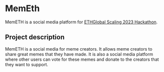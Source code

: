 # MemEth

MemETH is a social media platform for [ETHGlobal Scaling 2023 Hackathon](https://ethglobal.com/events/scaling2023).

## Project description

MemETH is a social media for meme creators. It allows meme creators to share great memes that they have made. It is also a social media platform where other users can vote for these memes and donate to the creators that they want to support.
